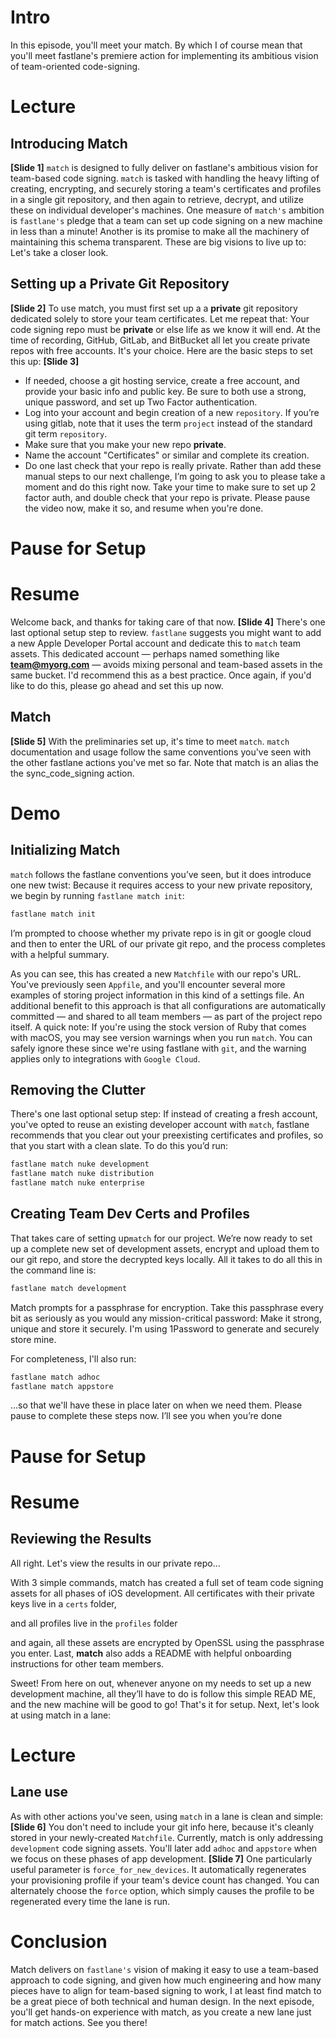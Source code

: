 # Intro
In this episode, you'll meet your match. By which I of course mean that you'll meet fastlane's premiere action for implementing its ambitious vision of team-oriented code-signing.
# Lecture
## Introducing Match
**[Slide 1]** 
`match` is designed to fully deliver on fastlane's ambitious vision for team-based code signing. `match` is tasked with handling the heavy lifting of creating, encrypting, and securely storing a team's certificates and profiles in a single git repository, and then again to retrieve, decrypt, and utilize these on individual developer's machines.
One measure of `match's` ambition is `fastlane's` pledge that a team can set up code signing on a new machine in less than a minute! Another is its promise to make all the machinery of maintaining this schema transparent. These are big visions to live up to: Let's take a closer look.
## Setting up a Private Git Repository
**[Slide 2]** 
To use match, you must first set up a a **private** git repository dedicated solely to store your team certificates.  Let me repeat that: Your code signing repo must be  **private** or else life as we know it will end. 
At the time of recording, GitHub, GitLab, and BitBucket all let you create private repos with free accounts. It's your choice.
Here are the basic steps to set this up:
**[Slide 3]** 
- If needed, choose a git hosting service, create a free account, and provide your basic info and public key. Be sure to both use a strong, unique password, and set up Two Factor authentication. 
- Log into your account and begin creation of a new `repository`. If you’re using gitlab, note that it uses the term `project` instead of the standard git term `repository`.
- Make sure that you make your new repo **private**. 
- Name the account "Certificates" or similar and complete its creation.
- Do one last check that your repo is really private. 
Rather than add these manual steps to our next challenge, I’m going to ask you to please take a moment and do this right now. Take your time to make sure to set up 2 factor auth, and double check that your repo is private. Please pause the video now, make it so, and resume when you're done.
# Pause for Setup
# Resume
Welcome back, and thanks for taking care of that now. 
**[Slide 4]**
There's one last optional setup step to review.
`fastlane` suggests you might want to add a new Apple Developer Portal account and dedicate this to `match` team assets. This dedicated account — perhaps named something like **team@myorg.com** — avoids mixing personal and team-based assets in the same bucket. I'd recommend this as a best practice.
Once again, if you'd like to do this, please go ahead and set this up now.
## Match
**[Slide 5]** 
With the preliminaries set up, it's time to meet `match`. `match` documentation and usage follow the same conventions you've seen with the other fastlane actions you've met so far. Note that match is an alias the the sync\_code\_signing action.
# Demo
## Initializing Match
`match` follows the fastlane conventions you’ve seen, but it does introduce one new twist: Because it requires access to your new private repository, we begin by running `fastlane match init`:
```bash
fastlane match init
```
I’m prompted to choose whether my private repo is in git or google cloud
and then to enter the  URL of our private git repo, 
and the process completes with a helpful summary. 

<!-- Show in Finder / Code -->

As you can see, this has created a new `Matchfile` with our repo's URL. You've previously seen `Appfile`, and you'll encounter several more examples of storing project information in this kind of a settings file. An additional benefit to this approach is that all configurations are automatically committed — and shared to all team members — as part of the project repo itself.
A quick note: If you're using the stock version of Ruby that comes with macOS, you may see version warnings when you run `match`. You can safely ignore these since we're using fastlane with `git`, and the warning applies only to integrations with `Google Cloud`. 

## Removing the Clutter
There's one last optional setup step: If instead of creating a fresh account, you've opted to reuse an existing developer account with `match`, fastlane recommends that you clear out your preexisting certificates and profiles, so that you start with a clean slate. To do this you’d run:
<!-- Just say these, don't execute them -->
```bash
fastlane match nuke development
fastlane match nuke distribution
fastlane match nuke enterprise
```


## Creating Team Dev Certs and Profiles
That takes care of  setting up`match` for our project. We’re now ready to set up a complete new set of development assets, encrypt and upload them to our git repo, and store the decrypted keys locally. 
All it takes to do all this in the command line is:
```bash
fastlane match development
```
Match prompts for a passphrase for encryption. Take this passphrase every bit as seriously as you would any mission-critical password: Make it strong, unique and store it securely. I'm using 1Password to generate and securely store mine.
<!-- Get from 1Password, paste it in, and run the rest of the command -->
For completeness, I'll also run:
```bash
fastlane match adhoc
fastlane match appstore
```
…so that we'll have these in place later on when we need them.
Please pause to complete these steps now. I’ll see you when you’re done


# Pause for Setup
# Resume
## Reviewing the Results
All right. Let's view the results in our private repo…
<!-- show repo in browser -->
With 3 simple commands, match has created a full set of team code signing assets for all phases of iOS development. 
All certificates with their private keys live in a `certs` folder, 
<!-- show in browser -->
and all profiles live in the `profiles` folder
<!-- show in browser -->
and again, all these assets are encrypted by OpenSSL using the passphrase you enter. 
Last, **match** also adds a README with helpful onboarding instructions for other team members. 
<!-- show in browser -->
Sweet!
From here on out, whenever anyone on my needs to set up a new development machine, all they’ll have to do is follow this simple READ ME, and the new machine will be good to go! 
That's it for setup. Next, let's look at using match in a lane:
# Lecture
## Lane use
As with other actions you've seen, using `match` in a lane is clean and simple: 
**[Slide 6]** 
You don't need to include your git info here, because it's cleanly stored in your newly-created `Matchfile`. 
Currently, match is only addressing `development` code signing assets. You'll later add `adhoc` and `appstore` when we focus on these phases of app development.
**[Slide 7]** 
One particularly useful parameter is `force_for_new_devices`. It automatically regenerates your provisioning profile if your team's device count has changed. You can alternately choose the `force` option, which simply causes the profile to be regenerated every time the lane is run. 
# Conclusion
Match delivers on `fastlane's` vision of making it easy to use a team-based approach to code signing, and given how much engineering and how many pieces have to align for team-based signing to work, I at least find match to be a great piece of both technical and human design. 
In the next episode, you'll get hands-on experience with match, as you create a new lane just for match actions. See you there!